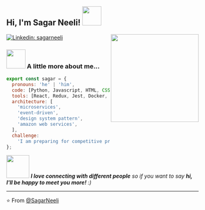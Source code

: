 <!--
**sagarneeli/sagarneeli** is a ✨ _special_ ✨ repository because its `README.md` (this file) appears on your GitHub profile.

Here are some ideas to get you started:

- 🔭 I’m currently working on ...
- 🌱 I’m currently learning ...
- 👯 I’m looking to collaborate on ...
- 🤔 I’m looking for help with ...
- 💬 Ask me about ...
- 📫 How to reach me: ...
- 😄 Pronouns: ...
- ⚡ Fun fact: ...
-->

<h2> Hi, I'm Sagar Neeli! <img src="https://i.pinimg.com/originals/31/e9/ea/31e9ea5a4488d3ed0e10f06298561c28.gif" width="50"></h2>
<img align='right' src="https://media.giphy.com/media/3C5GiCUkah8Gs/giphy.gif" width="230">

[![Linkedin: sagarneeli](https://img.shields.io/badge/-sagarneeli-blue?style=flat-square&logo=Linkedin&logoColor=white&link=https://www.linkedin.com/in/sagarneeli/)](https://www.linkedin.com/in/sagarneeli/)


### <img src="https://media.giphy.com/media/QeVduzihVX69y/giphy.gif" width="50"> A little more about me...  

```javascript
export const sagar = {
  pronouns: 'he' | 'him',
  code: [Python, Javascript, HTML, CSS, Java],
  tools: [React, Redux, Jest, Docker, Kubernetes, Pandas, Numpy],
  architecture: [
    'microservices',
    'event-driven',
    'design system pattern',
    'amazon web services',
  ],
  challenge:
    'I am preparing for competitive programming and getting hands-on experience with Machine Learning',
};
```

<img src="https://cdn.lowgif.com/full/a0ca6b2363bf1df2-.gif" width="60"> <em><b>I love connecting with different people</b> so if you want to say <b>hi, I'll be happy to meet you more!</b> :)</em>

---

⭐️ From [@SagarNeeli](https://github.com/sagarneeli)
